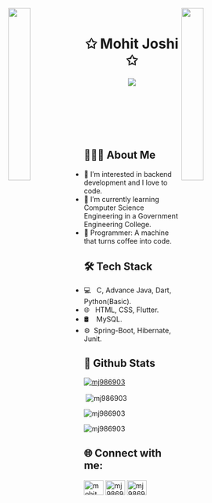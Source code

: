  <img
      align="left"
      src="https://user-images.githubusercontent.com/65187002/144930161-2f783401-8d27-4fdf-a2f7-cc0ba32f1f1f.gif"
      width="30%"
      style="display: inline"
    /><img
      align="right"
      src="https://user-images.githubusercontent.com/65187002/144930161-2f783401-8d27-4fdf-a2f7-cc0ba32f1f1f.gif"
      width="30%"
      style="display: inline"
    />
    <br />
    <span align="center">
      <h1 align="center">✩ Mohit Joshi ✩</h1>
    </span>
    <p align="center">
      <img
        src="https://readme-typing-svg.herokuapp.com/?lines=Hello+World!;Welcome+to+my+Profile%2C;Hope+you+find;something+Helpful...&font=Fira%20+Code&pause=1000&color=%23D62F79&center=true&width=280&height=50"
      />
    </p>
<br />
<br />
<br />
<br />
<br />
<h2>👨🏻‍💻 About Me</h2>
<ul>
  <li>👀 I’m interested in backend development and I love to code.</li>
  <li>
    🌱 I’m currently learning Computer Science Engineering in a Government
    Engineering College.
  </li>
  <li>💞️ Programmer: A machine that turns coffee into code.</li>
</ul>

<h2>🛠 Tech Stack</h2>
<ul dir="auto">
  <li>💻 &nbsp; C, Advance Java, Dart, Python(Basic).</li>
  <li>🌐 &nbsp; HTML, CSS, Flutter.</li>
  <li>🛢 &nbsp;&nbsp; MySQL.</li>
  <li>⚙️ &nbsp;Spring-Boot, Hibernate, Junit.</li>
</ul>

<h2>🔧 Github Stats</h2>
<p align="left">
  <a href="https://github.com/ryo-ma/github-profile-trophy"
    ><img
      src="https://github-profile-trophy.vercel.app/?username=mj986903"
      alt="mj986903"
  /></a>
</p>
<p>
  &nbsp;<img
    align="center"
    src="https://github-readme-stats.vercel.app/api?username=mj986903&show_icons=true&locale=en"
    alt="mj986903"
  />
</p>
<p>
  <img
    align="center"
    src="https://github-readme-streak-stats.herokuapp.com/?user=mj986903&"
    alt="mj986903"
  />
</p>

<p>
  <img
    align="cemter"
    src="https://github-readme-stats.vercel.app/api/top-langs?username=mj986903&show_icons=true&locale=en&layout=compact"
    alt="mj986903"
  />
</p>

<h2 align="left">🌐 Connect with me:</h2>
<p align="left">
  <a href="https://linkedin.com/in/mohit joshi" target="blank"
    ><img
      align="center"
      src="https://raw.githubusercontent.com/rahuldkjain/github-profile-readme-generator/master/src/images/icons/Social/linked-in-alt.svg"
      alt="mohit joshi"
      height="30"
      width="40"
  /></a>
  <a href="https://www.hackerrank.com/mj986903" target="blank"
    ><img
      align="center"
      src="https://raw.githubusercontent.com/rahuldkjain/github-profile-readme-generator/master/src/images/icons/Social/hackerrank.svg"
      alt="mj986903"
      height="30"
      width="40"
  /></a>
  <a href="https://www.leetcode.com/mj986903" target="blank"
    ><img
      align="center"
      src="https://raw.githubusercontent.com/rahuldkjain/github-profile-readme-generator/master/src/images/icons/Social/leet-code.svg"
      alt="mj986903"
      height="30"
      width="40"
  /></a>
</p>
